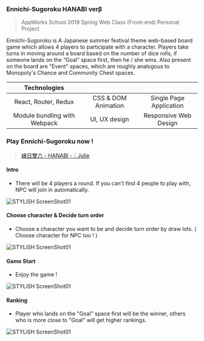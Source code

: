 ### Ennichi-Sugoroku HANABI verβ

> AppWorks School 2019 Spring Web Class (Front-end) Personal Project

Ennichi-Sugoroku is A Japanese summer festival theme web-based board game which allows 4 players to participate with a character. Players take turns in moving around a board based on the number of dice rolls, if someone lands on the “Goal” space first, then he / she wins. Also present on the board are "Event" spaces, which are roughly analogous to Monopoly's Chance and Community Chest spaces.

| Technologies                 |                            |                          |
|:----------------------------:|:--------------------------:|:------------------------:|
| React, Router, Redux         | CSS & DOM Animation        | Single Page Application  |
| Module bundling with Webpack | UI, UX design              | Responsive Web Design    |

### Play Ennichi-Sugoroku now !

> [縁日雙六 - HANABI -｜Julie](https://julieliao.github.io/Ennichi-Sugoroku)

#### Intro
- There will be 4 players a round. If you can't find 4 people to play with, NPC will join in automatically.

![STYLiSH ScreenShot01](https://raw.github.com/julieliao/Ennichi-Sugoroku/master/sample/sample-intro.png)

#### Choose character & Decide turn order
- Choose a character you want to be and decide turn order by draw lots. ( Choose character for NPC too ! )

![STYLiSH ScreenShot01](https://raw.github.com/julieliao/Ennichi-Sugoroku/master/sample/sample-choose.png)

#### Game Start
- Enjoy the game !

![STYLiSH ScreenShot01](https://raw.github.com/julieliao/Ennichi-Sugoroku/master/sample/sample-game.png)

#### Ranking
- Player who lands on the "Goal" space first will be the winner, others who is more close to "Goal" will get higher rankings.

![STYLiSH ScreenShot01](https://raw.github.com/julieliao/Ennichi-Sugoroku/master/sample/sample-ranking.png)